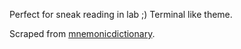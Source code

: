Perfect for sneak reading in lab ;) Terminal like theme.

Scraped from [mnemonicdictionary](https://mnemonicdictionary.com). 

